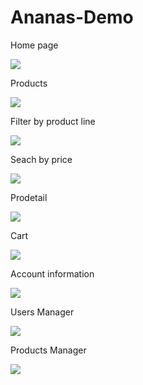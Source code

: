# Ananas-Demo
<p>Home page</p>
<img src="demo/localhost_44368_Home.aspx%20(1).png"/>
<p>Products</p>
<img src="demo/localhost_44368_Product.aspx.png"/>
<p>Filter by product line</p>
<img src="demo/localhost_44368_Product.aspx_type%3D1.png"/>
<p>Seach by price</p>
<img src="demo/localhost_44368_Product.aspx_search%3D520000.png"/>
<p>Prodetail</p>
<img src="demo/localhost_44368_Prodetail.aspx_id%3D1.png"/>
<p>Cart</p>
<img src="demo/localhost_44368_Cart.aspx.png"/>
<p>Account information</p>
<img src="demo/localhost_44368_UserInfo.aspx.png"/>
<p>Users Manager</p>
<img src="demo/localhost_44368_UserManager.aspx.png"/>
<p>Products Manager</p>
<img src="demo/localhost_44368_ProductManager.aspx.png"/>
